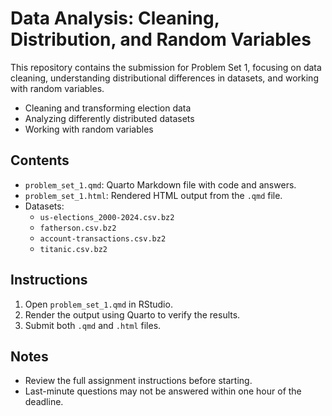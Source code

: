 # Data Analysis: Cleaning, Distribution, and Random Variables
This repository contains the submission for Problem Set 1, focusing on data cleaning, understanding distributional differences in datasets, and working with random variables.


- Cleaning and transforming election data
- Analyzing differently distributed datasets
- Working with random variables

## Contents
- `problem_set_1.qmd`: Quarto Markdown file with code and answers.
- `problem_set_1.html`: Rendered HTML output from the `.qmd` file.
- Datasets:
  - `us-elections_2000-2024.csv.bz2`
  - `fatherson.csv.bz2`
  - `account-transactions.csv.bz2`
  - `titanic.csv.bz2`

## Instructions
1. Open `problem_set_1.qmd` in RStudio.
2. Render the output using Quarto to verify the results.
3. Submit both `.qmd` and `.html` files.

## Notes
- Review the full assignment instructions before starting.
- Last-minute questions may not be answered within one hour of the deadline.
